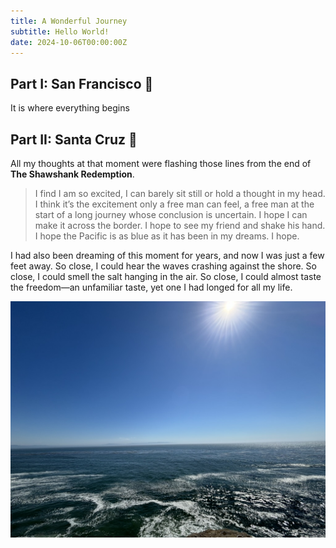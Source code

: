 ```yaml
---
title: A Wonderful Journey
subtitle: Hello World!
date: 2024-10-06T00:00:00Z
---
```


## Part I: San Francisco 🌉

It is where everything begins

## Part II: Santa Cruz 🌊

All my thoughts at that moment were flashing those lines from the end of **The Shawshank Redemption**.

> I find I am so excited, I can barely sit still or hold a thought in my head. I think it’s the excitement only a free man can feel, a free man at the start of a long journey whose conclusion is uncertain. I hope I can make it across the border. I hope to see my friend and shake his hand. I hope the Pacific is as blue as it has been in my dreams. I hope.

I had also been dreaming of this moment for years, and now I was just a few feet away. So close, I could hear the waves crashing against the shore. So close, I could smell the salt hanging in the air. So close, I could almost taste the freedom—an unfamiliar taste, yet one I had longed for all my life.

![img](./image.jpeg)
